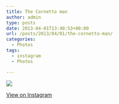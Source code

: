 ```yaml
---
title: The Cornetto man
author: admin
type: posts
date: 2013-04-01T13:40:53+00:00
url: /posts/2013/04/01/the-cornetto-man/
categories:
  - Photos
tags:
  - instagram
  - Photos

---
```

![][1]

<p class="view-instagram">
  <a href="http://instagram.com/p/XkGvB-KliZ/">View on Instagram</a>
</p>

 [1]: https://lobban.org/wordpress//HLIC/6b761729c8bd01bfe94e4f2df3d57599.jpg